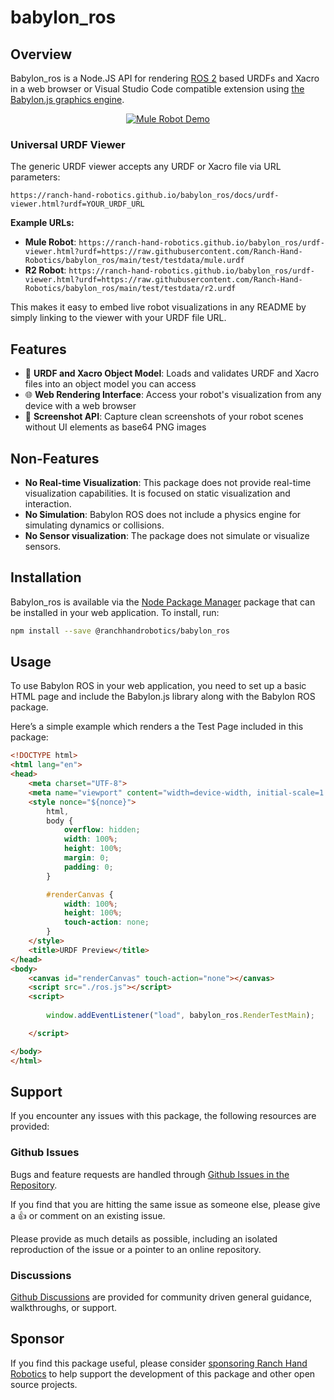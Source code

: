 # babylon_ros

## Overview

Babylon_ros is a Node.JS API for rendering [ROS 2](https://ros.org) based URDFs and Xacro in a web browser or Visual Studio Code compatible extension using [the Babylon.js graphics engine](https://www.babylonjs.com/).


<div align="center">
  
[![Mule Robot Demo](https://img.shields.io/badge/🤖_Interactive_Demo-View_3D_Robot-blue?style=for-the-badge&logo=github)](https://ranch-hand-robotics.github.io/babylon_ros/docs/urdf-viewer.html?urdf=https://raw.githubusercontent.com/Ranch-Hand-Robotics/babylon_ros/main/test/testdata/mule.urdf)

</div>

### Universal URDF Viewer

The generic URDF viewer accepts any URDF or Xacro file via URL parameters:

```
https://ranch-hand-robotics.github.io/babylon_ros/docs/urdf-viewer.html?urdf=YOUR_URDF_URL
```

**Example URLs:**
- **Mule Robot**: `https://ranch-hand-robotics.github.io/babylon_ros/urdf-viewer.html?urdf=https://raw.githubusercontent.com/Ranch-Hand-Robotics/babylon_ros/main/test/testdata/mule.urdf`
- **R2 Robot**: `https://ranch-hand-robotics.github.io/babylon_ros/urdf-viewer.html?urdf=https://raw.githubusercontent.com/Ranch-Hand-Robotics/babylon_ros/main/test/testdata/r2.urdf`

This makes it easy to embed live robot visualizations in any README by simply linking to the viewer with your URDF file URL.


## Features

- 🤖 **URDF and Xacro Object Model**: Loads and validates URDF and Xacro files into an object model you can access
- 🌐 **Web Rendering Interface**: Access your robot's visualization from any device with a web browser
- 📸 **Screenshot API**: Capture clean screenshots of your robot scenes without UI elements as base64 PNG images

## Non-Features
- **No Real-time Visualization**: This package does not provide real-time visualization capabilities. It is focused on static visualization and interaction.
- **No Simulation**: Babylon ROS does not include a physics engine for simulating dynamics or collisions.
- **No Sensor visualization**: The package does not simulate or visualize sensors.

## Installation
Babylon_ros is available via the [Node Package Manager](https://npmjs.com) package that can be installed in your web application. To install, run:

```bash
npm install --save @ranchhandrobotics/babylon_ros
```

## Usage
To use Babylon ROS in your web application, you need to set up a basic HTML page and include the Babylon.js library along with the Babylon ROS package. 

Here’s a simple example which renders a the Test Page included in this package:

```html
<!DOCTYPE html>
<html lang="en">
<head>
    <meta charset="UTF-8">
    <meta name="viewport" content="width=device-width, initial-scale=1.0">
    <style nonce="${nonce}">
        html,
        body {
            overflow: hidden;
            width: 100%;
            height: 100%;
            margin: 0;
            padding: 0;
        }

        #renderCanvas {
            width: 100%;
            height: 100%;
            touch-action: none;
        }
    </style>
    <title>URDF Preview</title>
</head>
<body>
    <canvas id="renderCanvas" touch-action="none"></canvas>    
    <script src="./ros.js"></script>
    <script>
        
        window.addEventListener("load", babylon_ros.RenderTestMain);

    </script>

</body>
</html>
```

## Support
If you encounter any issues with this package, the following resources are provided:

### Github Issues
Bugs and feature requests are handled through [Github Issues in the Repository](https://github.com/Ranch-Hand-Robotics/babylon_ros/issues). 

If you find that you are hitting the same issue as someone else, please give a :+1: or comment on an existing issue.

Please provide as much details as possible, including an isolated reproduction of the issue or a pointer to an online repository.

### Discussions
[Github Discussions](https://github.com/orgs/Ranch-Hand-Robotics/discussions) are provided for community driven general guidance, walkthroughs, or support.

## Sponsor
If you find this package useful, please consider [sponsoring Ranch Hand Robotics](https://github.com/sponsors/Ranch-Hand-Robotics) to help support the development of this package and other open source projects.

